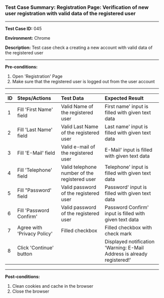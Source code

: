 
### Test Case Summary: Registration Page: Verification of new user registration with valid data of the registered user

---

**Test Case ID:** 045

**Environment:** Chrome

**Description:** Test case check a creating a new account with valid data of the registered user			

---

**Pre-conditions:**
1. Open 'Registration' Page 
2. Make sure that the registered user is logged out from the user account 

---

|      ID       | Steps/Actions |  Test Data  | Expected Result |
| ------------- | :------------- | :--------- | :-------------- |
|       1       | Fill 'First Name' field | Valid Name of the registered user | First name' input is filled with given text data |
|       2       | Fill 'Last Name' field | Valid Last Name of the registered user | Last name' input is filled with given text data |
|       3       | Fill 'E-Mail' field | Valid e-mail of the registered user | E-Mail' input is filled with given text data |
|       4       | Fill 'Telephone' field | Valid telephone number of the registered user | Telephone' input is filled with given text data |
|       5       | Fill "Password' field	| Valid password of the registered user | Password' input is filled with given text data |
|       6       | Fill 'Password Confirm' | Valid password of the registered user | Password Confirm' input is filled with given text data |
|       7       | Agree with 'Privacy Policy' | Filled checkbox | Filled checkbox with check mark |
|       8       | Click 'Continue' button  |  | Displayed notification 'Warning: E-Mail Address is already registered!' |

---

**Post-conditions:**
1. Clean cookies and cache in the browser
2. Close the browser
